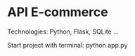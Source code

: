 <h1>API E-commerce</h1>

Technologies: Python, Flask, SQLite ...

Start project with terminal: python app.py
